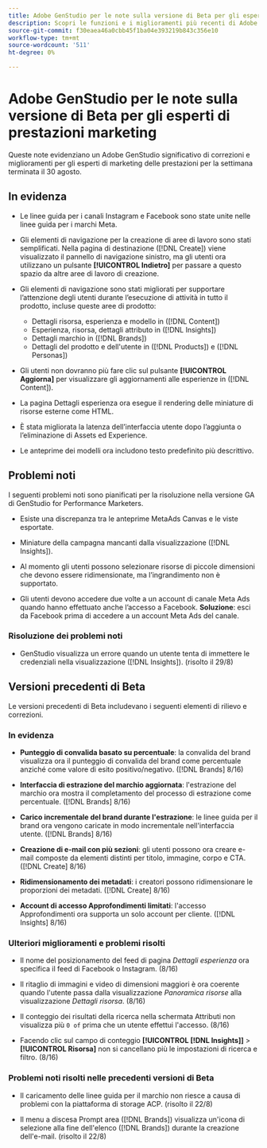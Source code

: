 ```yaml
---
title: Adobe GenStudio per le note sulla versione di Beta per gli esperti di prestazioni marketing
description: Scopri le funzioni e i miglioramenti più recenti di Adobe GenStudio per gli esperti di marketing delle prestazioni.
source-git-commit: f30eaea46a0cbb45f1ba04e393219b843c356e10
workflow-type: tm+mt
source-wordcount: '511'
ht-degree: 0%

---
```



# Adobe GenStudio per le note sulla versione di Beta per gli esperti di prestazioni marketing

Queste note evidenziano un Adobe GenStudio significativo di correzioni e miglioramenti per gli esperti di marketing delle prestazioni per la settimana terminata il 30 agosto.

## In evidenza

* Le linee guida per i canali Instagram e Facebook sono state unite nelle linee guida per i marchi Meta.

* Gli elementi di navigazione per la creazione di aree di lavoro sono stati semplificati. Nella pagina di destinazione ([!DNL Create]) viene visualizzato il pannello di navigazione sinistro, ma gli utenti ora utilizzano un pulsante **[!UICONTROL Indietro]** per passare a questo spazio da altre aree di lavoro di creazione.  <!-- GS-1189 -->

* Gli elementi di navigazione sono stati migliorati per supportare l’attenzione degli utenti durante l’esecuzione di attività in tutto il prodotto, incluse queste aree di prodotto:

   * Dettagli risorsa, esperienza e modello in ([!DNL Content])
   * Esperienza, risorsa, dettagli attributo in ([!DNL Insights])
   * Dettagli marchio in ([!DNL Brands])
   * Dettagli del prodotto e dell&#39;utente in ([!DNL Products]) e ([!DNL Personas]) <!-- GS-1189 -->

* Gli utenti non dovranno più fare clic sul pulsante **[!UICONTROL Aggiorna]** per visualizzare gli aggiornamenti alle esperienze in ([!DNL Content]). <!-- GS-4218 -->

* La pagina Dettagli esperienza ora esegue il rendering delle miniature di risorse esterne come HTML. <!-- GS-3092 -->

* È stata migliorata la latenza dell’interfaccia utente dopo l’aggiunta o l’eliminazione di Assets ed Experience. <!-- GS-3389 -->

* Le anteprime dei modelli ora includono testo predefinito più descrittivo. <!-- GS-4028 -->

## Problemi noti

I seguenti problemi noti sono pianificati per la risoluzione nella versione GA di GenStudio for Performance Marketers.

* Esiste una discrepanza tra le anteprime MetaAds Canvas e le viste esportate. <!-- GS-4492 4401 -->

* Miniature della campagna mancanti dalla visualizzazione ([!DNL Insights]). <!-- GS-4648 -->

* Al momento gli utenti possono selezionare risorse di piccole dimensioni che devono essere ridimensionate, ma l’ingrandimento non è supportato. <!-- GS-3131 -->

* Gli utenti devono accedere due volte a un account di canale Meta Ads quando hanno effettuato anche l’accesso a Facebook. **Soluzione**: esci da Facebook prima di accedere a un account Meta Ads del canale.

### Risoluzione dei problemi noti

* GenStudio visualizza un errore quando un utente tenta di immettere le credenziali nella visualizzazione ([!DNL Insights]). (risolto il 29/8) <!-- GS-4689 -->

## Versioni precedenti di Beta

Le versioni precedenti di Beta includevano i seguenti elementi di rilievo e correzioni.

### In evidenza

* **Punteggio di convalida basato su percentuale**: la convalida del brand visualizza ora il punteggio di convalida del brand come percentuale anziché come valore di esito positivo/negativo. ([!DNL Brands] 8/16)

* **Interfaccia di estrazione del marchio aggiornata**: l&#39;estrazione del marchio ora mostra il completamento del processo di estrazione come percentuale. ([!DNL Brands] 8/16)

* **Carico incrementale del brand durante l&#39;estrazione**: le linee guida per il brand ora vengono caricate in modo incrementale nell&#39;interfaccia utente. ([!DNL Brands] 8/16)

* **Creazione di e-mail con più sezioni**: gli utenti possono ora creare e-mail composte da elementi distinti per titolo, immagine, corpo e CTA. ([!DNL Create] 8/16)

* **Ridimensionamento dei metadati**: i creatori possono ridimensionare le proporzioni dei metadati. ([!DNL Create] 8/16)

* **Account di accesso Approfondimenti limitati**: l&#39;accesso Approfondimenti ora supporta un solo account per cliente. ([!DNL Insights] 8/16)

### Ulteriori miglioramenti e problemi risolti

* Il nome del posizionamento del feed di pagina _Dettagli esperienza_ ora specifica il feed di Facebook o Instagram. (8/16)

* Il ritaglio di immagini e video di dimensioni maggiori è ora coerente quando l&#39;utente passa dalla visualizzazione _Panoramica risorse_ alla visualizzazione _Dettagli risorsa_. (8/16)

* Il conteggio dei risultati della ricerca nella schermata Attributi non visualizza più `0 of` prima che un utente effettui l&#39;accesso.  (8/16) <!-- GS- 3665 -->

* Facendo clic sul campo di conteggio **[!UICONTROL [!DNL Insights]]** > **[!UICONTROL Risorsa]** non si cancellano più le impostazioni di ricerca e filtro. (8/16) <!-- GS-3476 -->

### Problemi noti risolti nelle precedenti versioni di Beta

* Il caricamento delle linee guida per il marchio non riesce a causa di problemi con la piattaforma di storage ACP. (risolto il 22/8) <!-- GS-4369 -->

* Il menu a discesa Prompt area ([!DNL Brands]) visualizza un&#39;icona di selezione alla fine dell&#39;elenco ([!DNL Brands]) durante la creazione dell&#39;e-mail. (risolto il 22/8) <!-- GS-4077 -->

